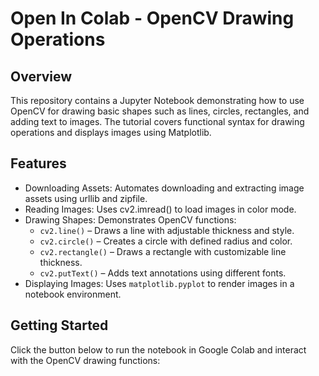 # Open In Colab - OpenCV Drawing Operations

## Overview
This repository contains a Jupyter Notebook demonstrating how to use OpenCV for drawing basic shapes such as lines, circles, rectangles, and adding text to images. The tutorial covers functional syntax for drawing operations and displays images using Matplotlib.

## Features
- Downloading Assets: Automates downloading and extracting image assets using urllib and zipfile.
- Reading Images: Uses cv2.imread() to load images in color mode.
- Drawing Shapes: Demonstrates OpenCV functions:
  - ```cv2.line()``` – Draws a line with adjustable thickness and style.
  - ```cv2.circle()``` – Creates a circle with defined radius and color.
  - ```cv2.rectangle()``` – Draws a rectangle with customizable line thickness.
  - ```cv2.putText()``` – Adds text annotations using different fonts.
- Displaying Images: Uses ``matplotlib.pyplot`` to render images in a notebook environment.

## Getting Started
Click the button below to run the notebook in Google Colab and interact with the OpenCV drawing functions:
